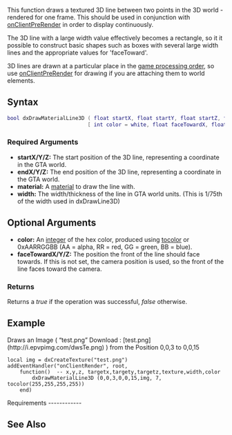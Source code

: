 This function draws a textured 3D line between two points in the 3D world - rendered for one frame. This should be used in conjunction with [onClientPreRender](/docs/onclientprerender.md "wikilink") in order to display continuously.

The 3D line with a large width value effectively becomes a rectangle, so it it possible to construct basic shapes such as boxes with several large width lines and the appropriate values for 'faceToward'.

3D lines are drawn at a particular place in the [game processing order](/docs/game_processing_order.md "wikilink"), so use [onClientPreRender](/docs/onclientprerender.md "wikilink") for drawing if you are attaching them to world elements.

Syntax
------

``` lua
bool dxDrawMaterialLine3D ( float startX, float startY, float startZ, float endX, float endY, float endZ, element material, float width,
                          [ int color = white, float faceTowardX, float faceTowardY, float faceTowardZ ] )
```

### Required Arguments

-   **startX/Y/Z:** The start position of the 3D line, representing a coordinate in the GTA world.
-   **endX/Y/Z:** The end position of the 3D line, representing a coordinate in the GTA world.
-   **material:** A [material](/docs/material.md "wikilink") to draw the line with.
-   **width:** The width/thickness of the line in GTA world units. (This is 1/75th of the width used in dxDrawLine3D)

Optional Arguments
------------------

-   **color:** An [integer](/docs/int.md "wikilink") of the hex color, produced using [tocolor](/docs/tocolor.md "wikilink") or 0xAARRGGBB (AA = alpha, RR = red, GG = green, BB = blue).
-   **faceTowardX/Y/Z:** The position the front of the line should face towards. If this is not set, the camera position is used, so the front of the line faces toward the camera.

### Returns

Returns a *true* if the operation was successful, *false* otherwise.

Example
-------

<section name="Client" class="client" show="true">
Draws an Image ( “test.png” Download : [test.png](http://i.epvpimg.com/dwsTe.png) ) from the Position 0,0,3 to 0,0,15

    local img = dxCreateTexture("test.png")
    addEventHandler("onClientRender", root,
        function()  -- x,y,z, targetx,targety,targetz,texture,width,color
            dxDrawMaterialLine3D (0,0,3,0,0,15,img, 7, tocolor(255,255,255,255))
        end)

</section>
Requirements
------------

See Also
--------
